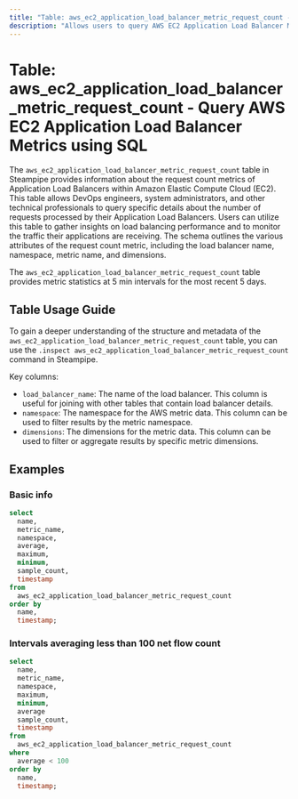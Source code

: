```yaml
---
title: "Table: aws_ec2_application_load_balancer_metric_request_count - Query AWS EC2 Application Load Balancer Metrics using SQL"
description: "Allows users to query AWS EC2 Application Load Balancer Metrics, specifically the request count."
---
```


# Table: aws_ec2_application_load_balancer_metric_request_count - Query AWS EC2 Application Load Balancer Metrics using SQL

The `aws_ec2_application_load_balancer_metric_request_count` table in Steampipe provides information about the request count metrics of Application Load Balancers within Amazon Elastic Compute Cloud (EC2). This table allows DevOps engineers, system administrators, and other technical professionals to query specific details about the number of requests processed by their Application Load Balancers. Users can utilize this table to gather insights on load balancing performance and to monitor the traffic their applications are receiving. The schema outlines the various attributes of the request count metric, including the load balancer name, namespace, metric name, and dimensions.

The `aws_ec2_application_load_balancer_metric_request_count` table provides metric statistics at 5 min intervals for the most recent 5 days.

## Table Usage Guide

To gain a deeper understanding of the structure and metadata of the `aws_ec2_application_load_balancer_metric_request_count` table, you can use the `.inspect aws_ec2_application_load_balancer_metric_request_count` command in Steampipe.

Key columns:

- `load_balancer_name`: The name of the load balancer. This column is useful for joining with other tables that contain load balancer details.
- `namespace`: The namespace for the AWS metric data. This column can be used to filter results by the metric namespace.
- `dimensions`: The dimensions for the metric data. This column can be used to filter or aggregate results by specific metric dimensions.

## Examples

### Basic info

```sql
select
  name,
  metric_name,
  namespace,
  average,
  maximum,
  minimum,
  sample_count,
  timestamp
from
  aws_ec2_application_load_balancer_metric_request_count
order by
  name,
  timestamp;
```

### Intervals averaging less than 100 net flow count

```sql
select
  name,
  metric_name,
  namespace,
  maximum,
  minimum,
  average
  sample_count,
  timestamp
from
  aws_ec2_application_load_balancer_metric_request_count
where
  average < 100
order by
  name,
  timestamp;
```
